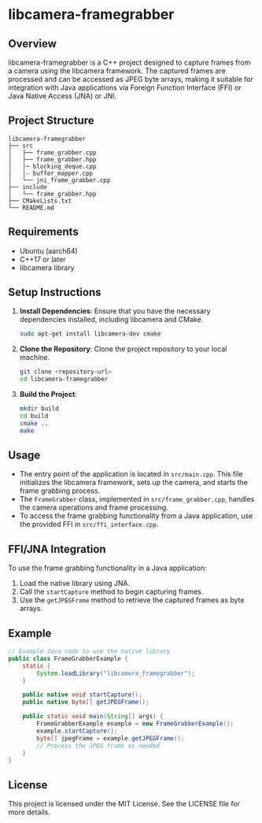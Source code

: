 # libcamera-framegrabber

## Overview
libcamera-framegrabber is a C++ project designed to capture frames from a camera using the libcamera framework. The captured frames are processed and can be accessed as JPEG byte arrays, making it suitable for integration with Java applications via Foreign Function Interface (FFI) or Java Native Access (JNA) or JNI.

## Project Structure
```
libcamera-framegrabber
├── src
│   ├── frame_grabber.cpp
│   ├── frame_grabber.hpp
|   |─ blocking_deque.cpp
|   |- buffer_mapper.cpp
│   └── jni_frame_grabber.cpp
├── include
│   └── frame_grabber.hpp
├── CMakeLists.txt
└── README.md
```

## Requirements
- Ubuntu (aarch64)
- C++17 or later
- libcamera library

## Setup Instructions
1. **Install Dependencies**: Ensure that you have the necessary dependencies installed, including libcamera and CMake.
   ```bash
   sudo apt-get install libcamera-dev cmake
   ```

2. **Clone the Repository**: Clone the project repository to your local machine.
   ```bash
   git clone <repository-url>
   cd libcamera-framegrabber
   ```

3. **Build the Project**:
   ```bash
   mkdir build
   cd build
   cmake ..
   make
   ```

## Usage
- The entry point of the application is located in `src/main.cpp`. This file initializes the libcamera framework, sets up the camera, and starts the frame grabbing process.
- The `FrameGrabber` class, implemented in `src/frame_grabber.cpp`, handles the camera operations and frame processing.
- To access the frame grabbing functionality from a Java application, use the provided FFI in `src/ffi_interface.cpp`.

## FFI/JNA Integration
To use the frame grabbing functionality in a Java application:
1. Load the native library using JNA.
2. Call the `startCapture` method to begin capturing frames.
3. Use the `getJPEGFrame` method to retrieve the captured frames as byte arrays.

## Example
```java
// Example Java code to use the native library
public class FrameGrabberExample {
    static {
        System.loadLibrary("libcamera_framegrabber");
    }

    public native void startCapture();
    public native byte[] getJPEGFrame();

    public static void main(String[] args) {
        FrameGrabberExample example = new FrameGrabberExample();
        example.startCapture();
        byte[] jpegFrame = example.getJPEGFrame();
        // Process the JPEG frame as needed
    }
}
```

## License
This project is licensed under the MIT License. See the LICENSE file for more details.